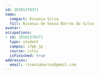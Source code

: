 ```yaml
---
id: 20101370371
name:
  compact: Rivania Silva
  full: Rivania de Sousa Barros da Silva
avatar:
occupations:
- id: 20101370371
  type: student
  campus: ifpb-jp
  course: cstsi
  isFinished: true
addresses:
  email: rivaniabarros@gmail.com
---
```

